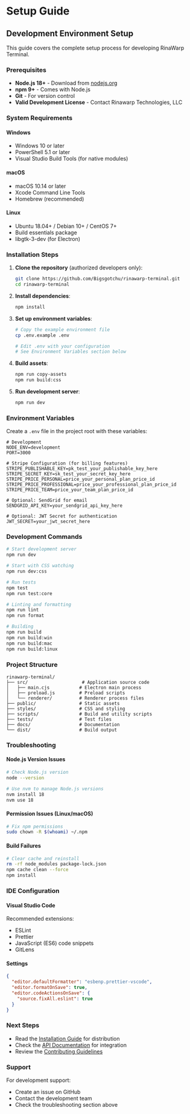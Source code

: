 # Setup Guide

## Development Environment Setup

This guide covers the complete setup process for developing RinaWarp Terminal.

### Prerequisites

- **Node.js 18+** - Download from [nodejs.org](https://nodejs.org/)
- **npm 9+** - Comes with Node.js
- **Git** - For version control
- **Valid Development License** - Contact Rinawarp Technologies, LLC

### System Requirements

#### Windows
- Windows 10 or later
- PowerShell 5.1 or later
- Visual Studio Build Tools (for native modules)

#### macOS
- macOS 10.14 or later
- Xcode Command Line Tools
- Homebrew (recommended)

#### Linux
- Ubuntu 18.04+ / Debian 10+ / CentOS 7+
- Build essentials package
- libgtk-3-dev (for Electron)

### Installation Steps

1. **Clone the repository** (authorized developers only):
   ```bash
   git clone https://github.com/Bigsgotchu/rinawarp-terminal.git
   cd rinawarp-terminal
   ```

2. **Install dependencies**:
   ```bash
   npm install
   ```

3. **Set up environment variables**:
   ```bash
   # Copy the example environment file
   cp .env.example .env
   
   # Edit .env with your configuration
   # See Environment Variables section below
   ```

4. **Build assets**:
   ```bash
   npm run copy-assets
   npm run build:css
   ```

5. **Run development server**:
   ```bash
   npm run dev
   ```

### Environment Variables

Create a `.env` file in the project root with these variables:

```env
# Development
NODE_ENV=development
PORT=3000

# Stripe Configuration (for billing features)
STRIPE_PUBLISHABLE_KEY=pk_test_your_publishable_key_here
STRIPE_SECRET_KEY=sk_test_your_secret_key_here
STRIPE_PRICE_PERSONAL=price_your_personal_plan_price_id
STRIPE_PRICE_PROFESSIONAL=price_your_professional_plan_price_id
STRIPE_PRICE_TEAM=price_your_team_plan_price_id

# Optional: SendGrid for email
SENDGRID_API_KEY=your_sendgrid_api_key_here

# Optional: JWT Secret for authentication
JWT_SECRET=your_jwt_secret_here
```

### Development Commands

```bash
# Start development server
npm run dev

# Start with CSS watching
npm run dev:css

# Run tests
npm test
npm run test:core

# Linting and formatting
npm run lint
npm run format

# Building
npm run build
npm run build:win
npm run build:mac
npm run build:linux
```

### Project Structure

```
rinawarp-terminal/
├── src/                    # Application source code
│   ├── main.cjs           # Electron main process
│   ├── preload.js         # Preload scripts
│   └── renderer/          # Renderer process files
├── public/                # Static assets
├── styles/                # CSS and styling
├── scripts/               # Build and utility scripts
├── tests/                 # Test files
├── docs/                  # Documentation
└── dist/                  # Build output
```

### Troubleshooting

#### Node.js Version Issues
```bash
# Check Node.js version
node --version

# Use nvm to manage Node.js versions
nvm install 18
nvm use 18
```

#### Permission Issues (Linux/macOS)
```bash
# Fix npm permissions
sudo chown -R $(whoami) ~/.npm
```

#### Build Failures
```bash
# Clear cache and reinstall
rm -rf node_modules package-lock.json
npm cache clean --force
npm install
```

### IDE Configuration

#### Visual Studio Code
Recommended extensions:
- ESLint
- Prettier
- JavaScript (ES6) code snippets
- GitLens

#### Settings
```json
{
  "editor.defaultFormatter": "esbenp.prettier-vscode",
  "editor.formatOnSave": true,
  "editor.codeActionsOnSave": {
    "source.fixAll.eslint": true
  }
}
```

### Next Steps

- Read the [Installation Guide](INSTALL.md) for distribution
- Check the [API Documentation](../API.md) for integration
- Review the [Contributing Guidelines](../../CONTRIBUTING.md)

### Support

For development support:
- Create an issue on GitHub
- Contact the development team
- Check the troubleshooting section above
